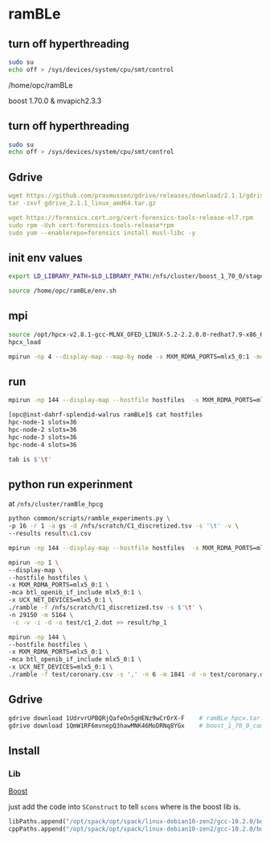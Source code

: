 # ramBLe

## turn off hyperthreading

```Bash
sudo su
echo off > /sys/devices/system/cpu/smt/control
```

/home/opc/ramBLe

boost 1.70.0 & mvapich2.3.3

## turn off hyperthreading

```Bash
sudo su
echo off > /sys/devices/system/cpu/smt/control
```

## Gdrive

```YAML
wget https://github.com/prasmussen/gdrive/releases/download/2.1.1/gdrive_2.1.1_linux_amd64.tar.gz
tar -zxvf gdrive_2.1.1_linux_amd64.tar.gz

wget https://forensics.cert.org/cert-forensics-tools-release-el7.rpm
sudo rpm -Uvh cert-forensics-tools-release*rpm
sudo yum --enablerepo=forensics install musl-libc -y

```

## init env values

```Bash
export LD_LIBRARY_PATH=$LD_LIBRARY_PATH:/nfs/cluster/boost_1_70_0/stage/lib

source /home/opc/ramBLe/env.sh
```

## mpi

```Bash
source /opt/hpcx-v2.8.1-gcc-MLNX_OFED_LINUX-5.2-2.2.0.0-redhat7.9-x86_64/hpcx-init.sh
hpcx_load

```

```Bash
mpirun -np 4 --display-map --map-by node -x MXM_RDMA_PORTS=mlx5_0:1 -mca btl_openib_if_include mlx5_0:1 
```

## run

```Bash
mpirun -np 144 --display-map --hostfile hostfiles  -x MXM_RDMA_PORTS=mlx5_0:1 -mca btl_openib_if_include mlx5_0:1  -x UCX_NET_DEVICES=mlx5_0:1  ./ramble -f test/coronary.csv -n 6 -m 1841 -d -o test/coronary.dot
```

```Bash
[opc@inst-dahrf-splendid-walrus ramBLe]$ cat hostfiles
hpc-node-1 slots=36
hpc-node-2 slots=36
hpc-node-3 slots=36
hpc-node-4 slots=36
```

```Bash
tab is $'\t'
```

## python run experinment

at `/nfs/cluster/ramBle_hpcg`

```Bash
python common/scripts/ramble_experiments.py \
-p 16 -r 1 -a gs -d /nfs/scratch/C1_discretized.tsv -s '\t' -v \
--results result\c1.csv
```

```Bash
mpirun -np 144 --display-map --hostfile hostfiles  -x MXM_RDMA_PORTS=mlx5_0:1 -mca btl_openib_if_include mlx5_0:1  -x UCX_NET_DEVICES=mlx5_0:1  ./ramble -f /nfs/scratch/C1_discretized.tsv -m 29150 -n 5164  -s $'\t' -v -i -d -o test/c1.dot
```

```Bash
mpirun -np 1 \
--display-map \
--hostfile hostfiles \
-x MXM_RDMA_PORTS=mlx5_0:1 \
-mca btl_openib_if_include mlx5_0:1 \
-x UCX_NET_DEVICES=mlx5_0:1 \
./ramble -f /nfs/scratch/C1_discretized.tsv -s $'\t' \
-n 29150 -m 5164 \
 -c -v -i -d -o test/c1_2.dot >> result/hp_1
```

```Bash
mpirun -np 144 \
--hostfile hostfiles \
-x MXM_RDMA_PORTS=mlx5_0:1 \
-mca btl_openib_if_include mlx5_0:1 \
-x UCX_NET_DEVICES=mlx5_0:1 \
./ramble -f test/coronary.csv -s ',' -n 6 -m 1841 -d -o test/coronary.dot
```



## Gdrive

```Bash
gdrive download 1UdrvrUPBQRjQafeOn5gHENz9wCrOrX-F    # ramBLe_hpcx.tar.gz
gdrive download 1QmW1RF6mvnepQ3hawMNK46MoDRNq8YGx    # boost_1_70_0_compiled.tar.gz

```



## Install

### Lib

[Boost](../../../Libs/Boost.md)

just add the code into `SConstruct` to tell `scons` where is the boost lib is.

```python
libPaths.append("/opt/spack/opt/spack/linux-debian10-zen2/gcc-10.2.0/boost-1.70.0-m4ttgcfqixwe22z5kz7bpp7mbqdspdbg/lib")
cppPaths.append("/opt/spack/opt/spack/linux-debian10-zen2/gcc-10.2.0/boost-1.70.0-m4ttgcfqixwe22z5kz7bpp7mbqdspdbg/include")
```

